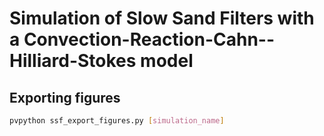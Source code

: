 # Simulation of Slow Sand Filters with a Convection-Reaction-Cahn--Hilliard-Stokes model

## Exporting figures

```bash
pvpython ssf_export_figures.py [simulation_name]
```
